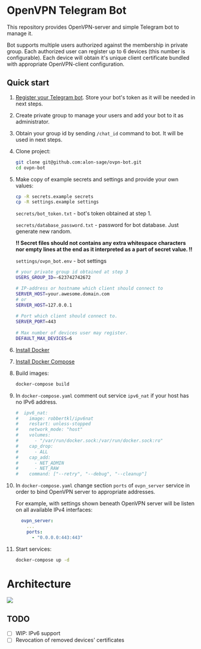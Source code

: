 # OpenVPN Telegram Bot

This repository provides OpenVPN-server and simple Telegram bot to manage it. 

Bot supports multiple users authorized against the membership 
in private group. Each authorized user can register up to 6 devices 
(this number is configurable). Each device will obtain it's unique
client certificate bundled with appropriate OpenVPN-client configuration.

## Quick start

1.  [Register your Telegram bot](http://t.me/BotFather). 
    Store your bot's token as it will be needed in next steps.

1.  Create private group to manage your users and 
    add your bot to it as administrator.

1.  Obtain your group id by sending `/chat_id` command to bot.
    It will be used in next steps.

1.  Clone project:
    ```bash
    git clone git@github.com:alon-sage/ovpn-bot.git
    cd ovpn-bot
    ```

1.  Make copy of example secrets and settings and provide your own values:
    ```bash
    cp -R secrets.example secrets
    cp -R settings.example settings
    ```
   
    `secrets/bot_token.txt` - bot's token obtained at step 1.
   
    `secrets/database_password.txt` - password for bot database. Just generate new random.
   
    **‼️ Secret files should not contains any extra whitespace characters 
    nor empty lines at the end as it interpreted as a part of secret value. ‼️**
   
    `settings/ovpn_bot.env` - bot settings
       
    ```bash
    # your private group id obtained at step 3
    USERS_GROUP_ID=-623742742672
    
    # IP-address or hostname which client should connect to
    SERVER_HOST=your.awesome.domain.com
    # or
    SERVER_HOST=127.0.0.1
   
    # Port which client should connect to.
    SERVER_PORT=443
   
    # Max number of devices user may register.
    DEFAULT_MAX_DEVICES=6
    ```

1.  [Install Docker](https://docs.docker.com/engine/install/)

1.  [Install Docker Compose](https://docs.docker.com/compose/install/)

1.  Build images:
    ```bash
    docker-compose build
    ```
   
1.  In `docker-compose.yaml` comment out service `ipv6_nat` if your host has no IPv6 address.

    ```yaml
    #  ipv6_nat:
    #    image: robbertkl/ipv6nat
    #    restart: unless-stopped
    #    network_mode: "host"
    #    volumes:
    #      - "/var/run/docker.sock:/var/run/docker.sock:ro"
    #    cap_drop:
    #      - ALL
    #    cap_add:
    #      - NET_ADMIN
    #      - NET_RAW
    #    command: ["--retry", "--debug", "--cleanup"]
    ```

1.  In `docker-compose.yaml` change section `ports` of `ovpn_server` service 
    in order to bind OpenVPN server to appropriate addresses.

    For example, with settings shown beneath OpenVPN server will be listen on all 
    available IPv4 interfaces:

    ```yaml
      ovpn_server:
        ...
        ports:
          - "0.0.0.0:443:443"
    ```

1. Start services:
    ```bash
   docker-compose up -d
    ```
   
# Architecture

![](http://www.plantuml.com/plantuml/proxy?src=https://raw.githubusercontent.com/alon-sage/ovpn-bot/main/docs/architecture.plantuml)
 
 ## TODO
 
 * [ ] WIP: IPv6 support
 * [ ] Revocation of removed devices' certificates
